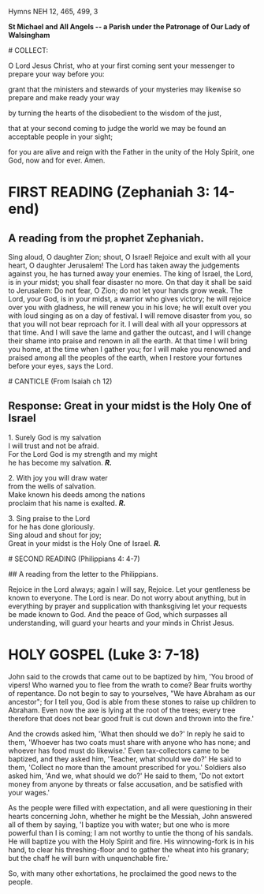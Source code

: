 Hymns NEH 12, 465, 499, 3

**St Michael and All Angels -- a Parish under the Patronage of Our Lady
of Walsingham**

# COLLECT:

O Lord Jesus Christ, who at your first coming sent your messenger to
prepare your way before you:

grant that the ministers and stewards of your mysteries may likewise so
prepare and make ready your way

by turning the hearts of the disobedient to the wisdom of the just,

that at your second coming to judge the world we may be found an
acceptable people in your sight;

for you are alive and reign with the Father in the unity of the Holy
Spirit, one God, now and for ever. Amen.

# FIRST READING (Zephaniah 3: 14-end)

## A reading from the prophet Zephaniah.

Sing aloud, O daughter Zion; shout, O Israel!  Rejoice and exult with
all your heart, O daughter Jerusalem!  The Lord has taken away the
judgements against you,    he has turned away your enemies.  The king
of Israel, the Lord, is in your midst; you shall fear disaster no more.
On that day it shall be said to Jerusalem: Do not fear, O Zion; do
not let your hands grow weak.  The Lord, your God, is in your midst,
a warrior who gives victory; he will rejoice over you with gladness,
he will renew you in his love; he will exult over you with loud singing
as on a day of festival.  I will remove disaster from you, so that you
will not bear reproach for it.  I will deal with all your oppressors
at that time.  And I will save the lame and gather the outcast, and
I will change their shame into praise and renown in all the earth.
At that time I will bring you home, at the time when I gather you; for
I will make you renowned and praised among all the peoples of the earth,
when I restore your fortunes before your eyes, says the Lord.

# CANTICLE (From Isaiah ch 12)

## Response: Great in your midst is the Holy One of Israel

1\. Surely God is my salvation\
I will trust and not be afraid.\
For the Lord God is my strength and my might\
he has become my salvation. ***R.***

2\. With joy you will draw water\
from the wells of salvation.\
Make known his deeds among the nations\
proclaim that his name is exalted.  ***R.***

3\. Sing praise to the Lord\
for he has done gloriously.\
Sing aloud and shout for joy;\
Great in your midst is the Holy One of Israel. ***R.***

# SECOND READING (Philippians 4: 4-7)

## A reading from the letter to the Philippians.

Rejoice in the Lord always; again I will say, Rejoice. Let your
gentleness be known to everyone. The Lord is near. Do not worry about
anything, but in everything by prayer and supplication with thanksgiving
let your requests be made known to God. And the peace of God, which
surpasses all understanding, will guard your hearts and your minds in
Christ Jesus.

# HOLY GOSPEL (Luke 3: 7-18)

John said to the crowds that came out to be baptized by him, 'You brood
of vipers! Who warned you to flee from the wrath to come? Bear fruits
worthy of repentance. Do not begin to say to yourselves, "We have
Abraham as our ancestor"; for I tell you, God is able from these stones
to raise up children to Abraham. Even now the axe is lying at the root
of the trees; every tree therefore that does not bear good fruit is cut
down and thrown into the fire.'

And the crowds asked him, 'What then should we do?' In reply he said to
them, 'Whoever has two coats must share with anyone who has none; and
whoever has food must do likewise.' Even tax-collectors came to be
baptized, and they asked him, 'Teacher, what should we do?' He said to
them, 'Collect no more than the amount prescribed for you.' Soldiers
also asked him, 'And we, what should we do?' He said to them, 'Do not
extort money from anyone by threats or false accusation, and be
satisfied with your wages.'

As the people were filled with expectation, and all were questioning in
their hearts concerning John, whether he might be the Messiah, John
answered all of them by saying, 'I baptize you with water; but one who
is more powerful than I is coming; I am not worthy to untie the thong of
his sandals. He will baptize you with the Holy Spirit and fire. His
winnowing-fork is in his hand, to clear his threshing-floor and to
gather the wheat into his granary; but the chaff he will burn with
unquenchable fire.'

So, with many other exhortations, he proclaimed the good news to the
people.

